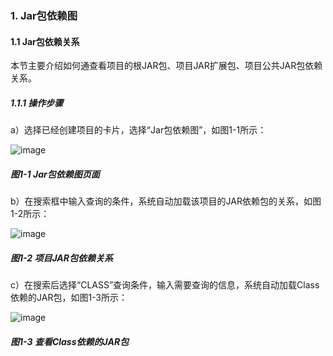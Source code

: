 ### 1. Jar包依赖图

#### 1.1 Jar包依赖关系

本节主要介绍如何通查看项目的根JAR包、项目JAR扩展包、项目公共JAR包依赖关系。

##### 1.1.1 操作步骤

a）选择已经创建项目的卡片，选择“Jar包依赖图”，如图1-1所示：

![image](https://user-images.githubusercontent.com/79617492/171145649-7f867b5b-1929-4dfb-aefc-f9dfeffe8e91.png)

##### 图1-1 Jar包依赖图页面

b）在搜索框中输入查询的条件，系统自动加载该项目的JAR依赖包的关系，如图1-2所示：

![image](https://user-images.githubusercontent.com/79617492/171145661-50de8c85-a5fb-4414-a9a7-522861d4c28e.png)

##### 图1-2 项目JAR包依赖关系

c）在搜索后选择“CLASS”查询条件，输入需要查询的信息，系统自动加载Class依赖的JAR包，如图1-3所示：

![image](https://user-images.githubusercontent.com/79617492/171145695-21a34dbd-7075-467c-ab13-69ec2fe50700.png)

##### 图1-3 查看Class依赖的JAR包
